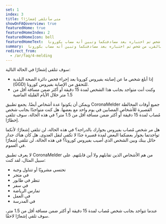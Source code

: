 ```yaml
---
set: 1
index: 3
title: متى سأتلقى إشعارًا؟
showOnFAQoverview: true
featuredHome: true
featuredHomeIndex: 2
featuredHomeIcon: bell
featuredHomeText:  بعد أن تواجدت بالقرب من شخص تم اختباره بعد مصادفتكما وتبين أنه مصاب بكورونا.
summary:  بعد أن تواجدت بالقرب من شخص تم اختباره بعد مصادفتكما وتبين أنه مصاب بكورونا.
redirect_from: 
  - /ar/faq/4-melding
---
```

سوف تتلقى إشعارًا في الحالة التالية:

- إذا أبلغ شخص ما عن إصابته بفيروس كورونا بعد إجراء فحص دائرة الصحة البلدية (GGD) للتحقق من الإصابة بفيروس كورونا.
- وكنت أنت متواجد بجانب هذا الشخص لمدة 15 دقيقة أو أكثر ضمن مسافة أقل من 1.5 متر خلال الأيام القليلة الماضية

ويمكن أن يكونوا عدة أشخاص أيضًا. يجمع تطبيق CoronaMelder جميع أوقات المخالطة القصيرة للأشخاص المصابين في يوم واحد مع بعضها. هل كنت متواجدًا بجانب شخص مُصاب لمدة 15 دقيقة أو أكثر ضمن مسافة أقل من 1.5 متر؟ في هذه الحالة، سوف تتلقى إخطارًا.

هل مر شخص مُصاب بفيروس بجوارك بالدراجة؟ في هذه الحالة، لن تتلقى إشعارًا: لأنكما تواجدتما بجوار بعضكما البعض لمدة قصيرة جدًا لا تكفي لنقل العدوى. هل كان هناك جدار حائل بينك وبين الشخص الذي أصيب بفيروس كورونا؟ في هذه الحالة، لن تتلقى إشعارًا في العموم.

لا يعرف تطبيق CoronaMelder من هم الأشخاص الذين تقابلهم ولا أين قابلتهم. على سبيل المثال، لقد كنت:

- تحتسي مشروبًا أو تتناول وجبة
- في متجر
- تنظر في طابور
- في سفر
- تمارس الرياضة
- في العمل
- في المدرسة

عندما تتواجد بجانب شخص مُصاب لمدة 15 دقيقة أو أكثر ضمن مسافة أقل من 1.5 متر، سوف تلقي إشعارًا لاحقًا.
